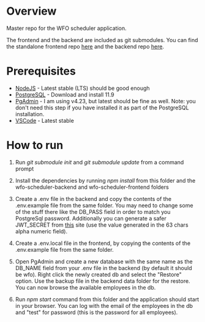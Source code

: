 # Overview

Master repo for the WFO scheduler application.

The frontend and the backend are included as git submodules. You can find the standalone frontend repo [here](https://github.com/DDavidkov/wfo-scheduler-frontend) and the backend repo [here](https://github.com/DDavidkov/wfo-scheduler-backend).

# Prerequisites

- [NodeJS](https://nodejs.org/en/) - Latest stable (LTS) should be good enough
- [PostgreSQL](https://www.enterprisedb.com/downloads/postgres-postgresql-downloads) - Download and install 11.9
- [PgAdmin](https://www.pgadmin.org/download/pgadmin-4-windows/) - I am using v4.23, but latest should be fine as well. Note: you don't need this step if you have installed it as part of the PostgreSQL installation.
- [VSCode](https://code.visualstudio.com/) - Latest stable

# How to run

1. Run _git submodule init_ and _git submodule update_ from a command prompt

2. Install the dependencies by running _npm install_ from this folder and the wfo-scheduler-backend and wfo-scheduler-frontend folders

3. Create a .env file in the backend and copy the contents of the .env.example file from the same folder. You may need to change some of the stuff there like the DB_PASS field in order to match you PostgreSql password. Additionally you can generate a safer JWT_SECRET from [this](https://www.grc.com/passwords.htm) site (use the value generated in the 63 chars alpha numeric field).

4. Create a .env.local file in the frontend, by copying the contents of the .env.example file from the same folder.

5. Open PgAdmin and create a new database with the same name as the DB_NAME field from your .env file in the backend (by default it should be wfo). Right click the newly created db and select the "Restore" option. Use the backup file in the backend data folder for the restore. You can now browse the available employees in the db.

6. Run _npm start_ command from this folder and the application should start in your browser. You can log with the email of the employees in the db and "test" for password (this is the password for all employees).
